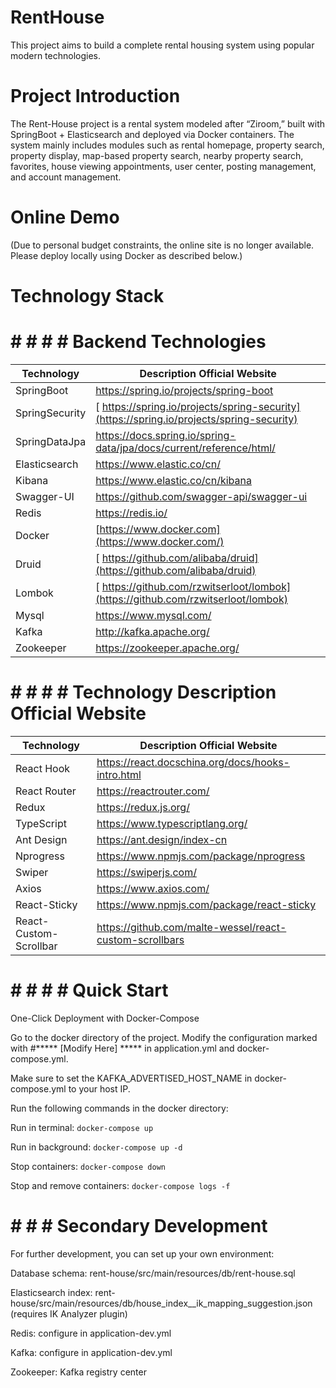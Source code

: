 # RentHouse
This project aims to build a complete rental housing system using popular modern technologies.

# Project Introduction

The Rent-House project is a rental system modeled after “Ziroom,” built with SpringBoot + Elasticsearch and deployed via Docker containers. The system mainly includes modules such as rental homepage, property search, property display, map-based property search, nearby property search, favorites, house viewing appointments, user center, posting management, and account management.

# Online Demo

(Due to personal budget constraints, the online site is no longer available. Please deploy locally using Docker as described below.)

# Technology Stack
# # # # # Backend Technologies
| Technology     | Description	Official Website                                                        |
| -------------- | ------------------------------------------------------------ |
| SpringBoot     | https://spring.io/projects/spring-boot                       |
| SpringSecurity | [ https://spring.io/projects/spring-security](https://spring.io/projects/spring-security) |
| SpringDataJpa  | https://docs.spring.io/spring-data/jpa/docs/current/reference/html/ |
| Elasticsearch  | https://www.elastic.co/cn/                                   |
| Kibana         | https://www.elastic.co/cn/kibana                             |
| Swagger-UI     | https://github.com/swagger-api/swagger-ui                    |
| Redis          | https://redis.io/                                            |
| Docker         | [https://www.docker.com](https://www.docker.com/)            |
| Druid          | [ https://github.com/alibaba/druid](https://github.com/alibaba/druid) |
| Lombok         | [ https://github.com/rzwitserloot/lombok](https://github.com/rzwitserloot/lombok) |
| Mysql          | https://www.mysql.com/                                       |
| Kafka          | http://kafka.apache.org/                                     |
| Zookeeper      | https://zookeeper.apache.org/                                |


# # # # # Technology	Description	Official Website
| Technology             | Description	Official Website                                                                 |
| ---------------------- | ------------------------------------------------------- |
| React Hook             | https://react.docschina.org/docs/hooks-intro.html       |
| React Router           | https://reactrouter.com/                                |
| Redux                  | https://redux.js.org/                                   |
| TypeScript             | https://www.typescriptlang.org/                         |
| Ant Design             | https://ant.design/index-cn                             |
| Nprogress              | https://www.npmjs.com/package/nprogress                 |
| Swiper                 | https://swiperjs.com/                                   |
| Axios                  | https://www.axios.com/                                  |
| React-Sticky           | https://www.npmjs.com/package/react-sticky              |
| React-Custom-Scrollbar | https://github.com/malte-wessel/react-custom-scrollbars |


# # # # #  Quick Start
One-Click Deployment with Docker-Compose

Go to the docker directory of the project. Modify the configuration marked with #***** [Modify Here] ***** in application.yml and docker-compose.yml.

Make sure to set the KAFKA_ADVERTISED_HOST_NAME in docker-compose.yml to your host IP.

Run the following commands in the docker directory:

Run in terminal:  `docker-compose up`


Run in background:  `docker-compose up -d`


Stop containers: `docker-compose down`


Stop and remove containers:  `docker-compose logs -f`


# # # # Secondary Development

For further development, you can set up your own environment:

Database schema: rent-house/src/main/resources/db/rent-house.sql

Elasticsearch index: rent-house/src/main/resources/db/house_index__ik_mapping_suggestion.json (requires IK Analyzer plugin)

Redis: configure in application-dev.yml

Kafka: configure in application-dev.yml

Zookeeper: Kafka registry center

